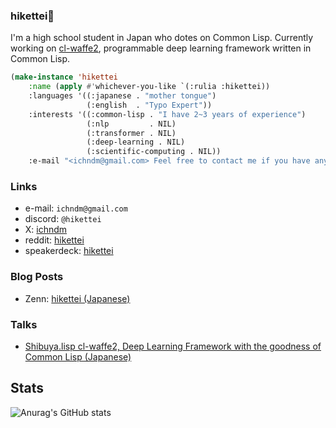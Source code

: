 ### hikettei🌙

I'm a high school student in Japan who dotes on Common Lisp. Currently working on [cl-waffe2](https://github.com/hikettei/cl-waffe2), programmable deep learning framework written in Common Lisp.

```lisp
(make-instance 'hikettei
    :name (apply #'whichever-you-like `(:rulia :hikettei))
    :languages '((:japanese . "mother tongue")
                 (:english  . "Typo Expert"))
    :interests '((:common-lisp . "I have 2~3 years of experience")
                 (:nlp         . NIL)
                 (:transformer . NIL)
                 (:deep-learning . NIL)
                 (:scientific-computing . NIL))
    :e-mail "<ichndm@gmail.com> Feel free to contact me if you have any :)")
```

### Links

- e-mail: `ichndm@gmail.com`
- discord: `@hikettei`
- X: [ichndm](https://twitter.com/ichndm)
- reddit: [hikettei](https://www.reddit.com/user/hikettei)
- speakerdeck: [hikettei](https://speakerdeck.com/hikettei)

### Blog Posts

- Zenn:   [hikettei (Japanese)](https://zenn.dev/hikettei)

### Talks

- [Shibuya.lisp cl-waffe2, Deep Learning Framework with the goodness of Common Lisp (Japanese)](https://youtu.be/VYLVd815rX4?si=LzYxy7DL3byFqWX)

## Stats

![Anurag's GitHub stats](https://github-readme-stats.vercel.app/api?username=hikettei&show_icons=true&theme=graywhite&count_private=true)

